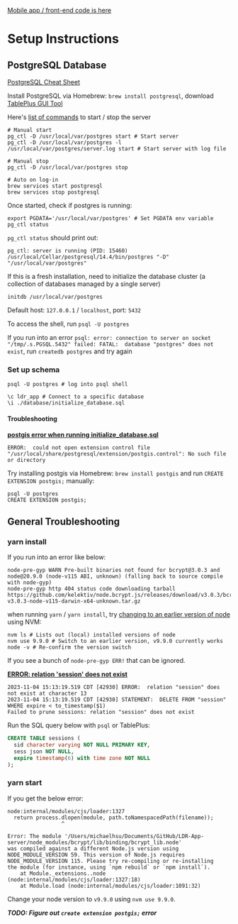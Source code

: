 [Mobile app / front-end code is here](https://github.com/hsunami10/LDR-App-client/)

# Setup Instructions

## PostgreSQL Database

[PostgreSQL Cheat Sheet](https://www.postgresqltutorial.com/postgresql-cheat-sheet/)

Install PostgreSQL via Homebrew: `brew install postgresql`, download [TablePlus GUI Tool](https://tableplus.com/)

Here's [list of commands](https://tableplus.com/blog/2018/10/how-to-start-stop-restart-postgresql-server.html) to start / stop the server

```shell
# Manual start
pg_ctl -D /usr/local/var/postgres start # Start server
pg_ctl -D /usr/local/var/postgres -l /usr/local/var/postgres/server.log start # Start server with log file

# Manual stop
pg_ctl -D /usr/local/var/postgres stop

# Auto on log-in
brew services start postgresql
brew services stop postgresql
```

Once started, check if postgres is running:

```shell
export PGDATA='/usr/local/var/postgres' # Set PGDATA env variable
pg_ctl status
```

`pg_ctl status` should print out:

```shell
pg_ctl: server is running (PID: 15460)
/usr/local/Cellar/postgresql/14.4/bin/postgres "-D" "/usr/local/var/postgres"
```

If this is a fresh installation, need to initialize the database cluster (a collection of databases managed by a single server)

```shell
initdb /usr/local/var/postgres
```



Default host: `127.0.0.1` / `localhost`, port: `5432`

To access the shell, run `psql -U postgres`

If you run into an error `psql: error: connection to server on socket "/tmp/.s.PGSQL.5432" failed: FATAL:  database "postgres" does not exist`, run `createdb postgres` and try again

### Set up schema

```shell
psql -U postgres # log into psql shell

\c ldr_app # Connect to a specific database
\i ./database/initialize_database.sql
```

#### Troubleshooting

**[postgis error when running initialize_database.sql](https://morphocode.com/how-to-install-postgis-on-mac-os-x/)**

```shell
ERROR:  could not open extension control file "/usr/local/share/postgresql/extension/postgis.control": No such file or directory
```

Try installing postgis via Homebrew: `brew install postgis` and run `CREATE EXTENSION postgis;` manually:

```shell
psql -U postgres
CREATE EXTENSION postgis;
```

## General Troubleshooting

### yarn install

If you run into an error like below:

```shell
node-pre-gyp WARN Pre-built binaries not found for bcrypt@3.0.3 and node@20.9.0 (node-v115 ABI, unknown) (falling back to source compile with node-gyp) 
node-pre-gyp http 404 status code downloading tarball https://github.com/kelektiv/node.bcrypt.js/releases/download/v3.0.3/bcrypt_lib-v3.0.3-node-v115-darwin-x64-unknown.tar.gz 
```

when running `yarn` / `yarn install`, try [changing to an earlier version of node](https://github.com/kelektiv/node.bcrypt.js/issues/725#issuecomment-607750417) using NVM:

```shell
nvm ls # Lists out (local) installed versions of node
nvm use 9.9.0 # Switch to an earlier version, v9.9.0 currently works
node -v # Re-confirm the version switch
```

If you see a bunch of `node-pre-gyp ERR!` that can be ignored.

**[ERROR: relation 'session' does not exist](https://stackoverflow.com/a/71285712)**

```shell
2023-11-04 15:13:19.519 CDT [42930] ERROR:  relation "session" does not exist at character 13
2023-11-04 15:13:19.519 CDT [42930] STATEMENT:  DELETE FROM "session" WHERE expire < to_timestamp($1)
Failed to prune sessions: relation "session" does not exist
```

Run the SQL query below with `psql` or TablePlus:

```sql
CREATE TABLE sessions (
  sid character varying NOT NULL PRIMARY KEY,
  sess json NOT NULL,
  expire timestamp(6) with time zone NOT NULL
);
```
### yarn start
If you get the below error:
```shell
node:internal/modules/cjs/loader:1327
  return process.dlopen(module, path.toNamespacedPath(filename));
                 ^

Error: The module '/Users/michaelhsu/Documents/GitHub/LDR-App-server/node_modules/bcrypt/lib/binding/bcrypt_lib.node'
was compiled against a different Node.js version using
NODE_MODULE_VERSION 59. This version of Node.js requires
NODE_MODULE_VERSION 115. Please try re-compiling or re-installing
the module (for instance, using `npm rebuild` or `npm install`).
    at Module._extensions..node (node:internal/modules/cjs/loader:1327:18)
    at Module.load (node:internal/modules/cjs/loader:1091:32)
```
Change your node version to `v9.9.0` using `nvm use 9.9.0`.

***TODO: Figure out `create extension postgis;` error***
